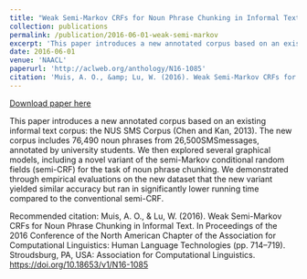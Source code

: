 ```yaml
---
title: "Weak Semi-Markov CRFs for Noun Phrase Chunking in Informal Text"
collection: publications
permalink: /publication/2016-06-01-weak-semi-markov
excerpt: 'This paper introduces a new annotated corpus based on an existing informal text corpus: the NUS SMS Corpus (Chen and Kan, 2013). The new corpus includes 76,490 noun phrases from 26,500SMSmessages, annotated by university students. We then explored several graphical models, including a novel variant of the semi-Markov conditional random fields (semi-CRF) for the task of noun phrase chunking. We demonstrated through empirical evaluations on the new dataset that the new variant yielded similar accuracy but ran in significantly lower running time compared to the conventional semi-CRF.'
date: 2016-06-01
venue: 'NAACL'
paperurl: 'http://aclweb.org/anthology/N16-1085'
citation: 'Muis, A. O., &amp; Lu, W. (2016). Weak Semi-Markov CRFs for Noun Phrase Chunking in Informal Text. In Proceedings of the 2016 Conference of the North American Chapter of the Association for Computational Linguistics: Human Language Technologies (pp. 714–719). Stroudsburg, PA, USA: Association for Computational Linguistics. https://doi.org/10.18653/v1/N16-1085'
---
```


<a href='http://aclweb.org/anthology/N16-1085'>Download paper here</a>

This paper introduces a new annotated corpus based on an existing informal text corpus: the NUS SMS Corpus (Chen and Kan, 2013). The new corpus includes 76,490 noun phrases from 26,500SMSmessages, annotated by university students. We then explored several graphical models, including a novel variant of the semi-Markov conditional random fields (semi-CRF) for the task of noun phrase chunking. We demonstrated through empirical evaluations on the new dataset that the new variant yielded similar accuracy but ran in significantly lower running time compared to the conventional semi-CRF.

Recommended citation: Muis, A. O., & Lu, W. (2016). Weak Semi-Markov CRFs for Noun Phrase Chunking in Informal Text. In Proceedings of the 2016 Conference of the North American Chapter of the Association for Computational Linguistics: Human Language Technologies (pp. 714–719). Stroudsburg, PA, USA: Association for Computational Linguistics. https://doi.org/10.18653/v1/N16-1085